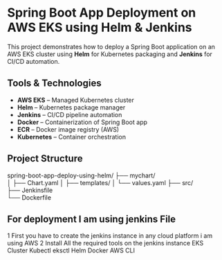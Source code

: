 #  Spring Boot App Deployment on AWS EKS using Helm & Jenkins

This project demonstrates how to deploy a Spring Boot application on an AWS EKS cluster using **Helm** for Kubernetes packaging and **Jenkins** for CI/CD automation.

##  Tools & Technologies
- **AWS EKS** – Managed Kubernetes cluster
- **Helm** – Kubernetes package manager
- **Jenkins** – CI/CD pipeline automation
- **Docker** – Containerization of Spring Boot app
- **ECR** – Docker image registry (AWS)
- **Kubernetes** – Container orchestration

##  Project Structure
   spring-boot-app-deploy-using-helm/
   ├── mychart/                  
   │   ├── Chart.yaml
   │   ├── templates/
   │   └── values.yaml
   ├── src/                      
   ├── Jenkinsfile               
   └── Dockerfile  
   
## For deployment I am using jenkins File 
1 First you have to create the jenkins instance in any cloud platform i am using AWS 
2 Install All the required tools on the jenkins instance
  EKS Cluster
  Kubectl
  eksctl 
  Helm
  Docker
  AWS CLI
